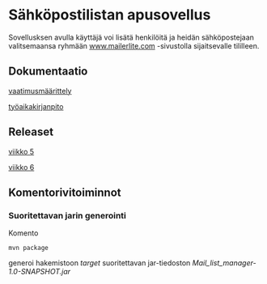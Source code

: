 # Sähköpostilistan apusovellus
Sovellusksen avulla käyttäjä voi lisätä henkilöitä ja heidän sähköpostejaan valitsemaansa ryhmään www.mailerlite.com -sivustolla sijaitsevalle tililleen.


## Dokumentaatio

[vaatimusmäärittely](https://github.com/samvancart/ot_2019/blob/master/Mail_list_manager/dokumentaatio/vaatimusmaarittely.md)

[työaikakirjanpito](https://github.com/samvancart/ot_2019/blob/master/Mail_list_manager/dokumentaatio/tyoaikakirjanpito.md)

## Releaset

[viikko 5](https://github.com/samvancart/ot_2019/releases)

[viikko 6](https://github.com/samvancart/ot_2019/releases)

## Komentorivitoiminnot

### Suoritettavan jarin generointi

Komento

`mvn package`

generoi hakemistoon _target_ suoritettavan jar-tiedoston _Mail_list_manager-1.0-SNAPSHOT.jar_


